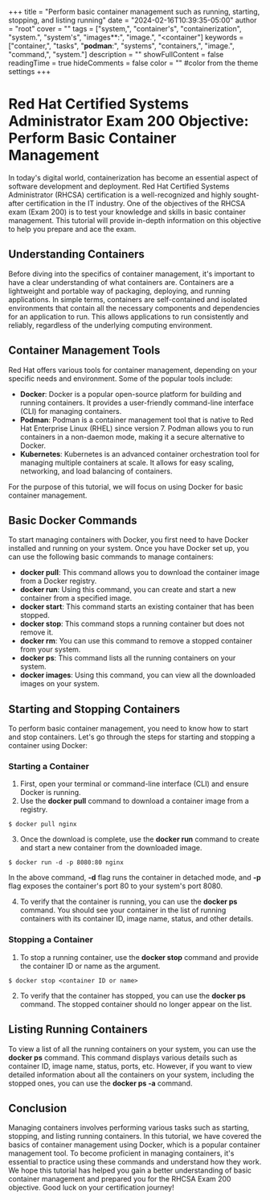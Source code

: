 +++
title = "Perform basic container management such as running, starting, stopping, and listing running"
date = "2024-02-16T10:39:35-05:00"
author = "root"
cover = ""
tags = ["system,", "container's", "containerization", "system.", "system's", "images**:", "image.", "<container"]
keywords = ["container,", "tasks", "**podman**:", "systems", "containers,", "image.", "command,", "system."]
description = ""
showFullContent = false
readingTime = true
hideComments = false
color = "" #color from the theme settings
+++


# Red Hat Certified Systems Administrator Exam 200 Objective: Perform Basic Container Management

In today's digital world, containerization has become an essential aspect of software development and deployment. Red Hat Certified Systems Administrator (RHCSA) certification is a well-recognized and highly sought-after certification in the IT industry. One of the objectives of the RHCSA exam (Exam 200) is to test your knowledge and skills in basic container management. This tutorial will provide in-depth information on this objective to help you prepare and ace the exam.

## Understanding Containers
Before diving into the specifics of container management, it's important to have a clear understanding of what containers are. Containers are a lightweight and portable way of packaging, deploying, and running applications. In simple terms, containers are self-contained and isolated environments that contain all the necessary components and dependencies for an application to run. This allows applications to run consistently and reliably, regardless of the underlying computing environment.

## Container Management Tools
Red Hat offers various tools for container management, depending on your specific needs and environment. Some of the popular tools include:

- **Docker**: Docker is a popular open-source platform for building and running containers. It provides a user-friendly command-line interface (CLI) for managing containers.
- **Podman**: Podman is a container management tool that is native to Red Hat Enterprise Linux (RHEL) since version 7. Podman allows you to run containers in a non-daemon mode, making it a secure alternative to Docker.
- **Kubernetes**: Kubernetes is an advanced container orchestration tool for managing multiple containers at scale. It allows for easy scaling, networking, and load balancing of containers.

For the purpose of this tutorial, we will focus on using Docker for basic container management.

## Basic Docker Commands
To start managing containers with Docker, you first need to have Docker installed and running on your system. Once you have Docker set up, you can use the following basic commands to manage containers:

- **docker pull**: This command allows you to download the container image from a Docker registry.
- **docker run**: Using this command, you can create and start a new container from a specified image.
- **docker start**: This command starts an existing container that has been stopped.
- **docker stop**: This command stops a running container but does not remove it.
- **docker rm**: You can use this command to remove a stopped container from your system.
- **docker ps**: This command lists all the running containers on your system.
- **docker images**: Using this command, you can view all the downloaded images on your system.

## Starting and Stopping Containers
To perform basic container management, you need to know how to start and stop containers. Let's go through the steps for starting and stopping a container using Docker:

### Starting a Container
1. First, open your terminal or command-line interface (CLI) and ensure Docker is running.
2. Use the **docker pull** command to download a container image from a registry.
```
$ docker pull nginx
```
3. Once the download is complete, use the **docker run** command to create and start a new container from the downloaded image.
```
$ docker run -d -p 8080:80 nginx
```
In the above command, **-d** flag runs the container in detached mode, and **-p** flag exposes the container's port 80 to your system's port 8080.

4. To verify that the container is running, you can use the **docker ps** command. You should see your container in the list of running containers with its container ID, image name, status, and other details.

### Stopping a Container
1. To stop a running container, use the **docker stop** command and provide the container ID or name as the argument.
```
$ docker stop <container ID or name>
```
2. To verify that the container has stopped, you can use the **docker ps** command. The stopped container should no longer appear on the list.

## Listing Running Containers
To view a list of all the running containers on your system, you can use the **docker ps** command. This command displays various details such as container ID, image name, status, ports, etc. However, if you want to view detailed information about all the containers on your system, including the stopped ones, you can use the **docker ps -a** command.

## Conclusion
Managing containers involves performing various tasks such as starting, stopping, and listing running containers. In this tutorial, we have covered the basics of container management using Docker, which is a popular container management tool. To become proficient in managing containers, it's essential to practice using these commands and understand how they work. We hope this tutorial has helped you gain a better understanding of basic container management and prepared you for the RHCSA Exam 200 objective. Good luck on your certification journey!

 